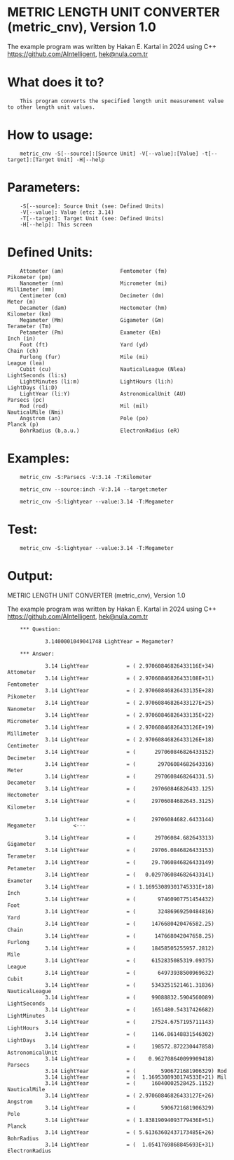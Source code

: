 # METRIC LENGTH UNIT CONVERTER (metric_cnv), Version 1.0

The example program was written by Hakan E. Kartal in 2024 using C++
https://github.com/AIntelligent, hek@nula.com.tr

# What does it to?

        This program converts the specified length unit measurement value to other length unit values.

# How to usage:

        metric_cnv -S[--source]:[Source Unit] -V[--value]:[Value] -t[--target]:[Target Unit] -H|--help

# Parameters:

        -S[--source]: Source Unit (see: Defined Units)
        -V[--value]: Value (etc: 3.14)
        -T[--target]: Target Unit (see: Defined Units)
        -H[--help]: This screen

# Defined Units:

        Attometer (am)                  Femtometer (fm)                 Pikometer (pm)
        Nanometer (nm)                  Micrometer (mi)                 Millimeter (mm)
        Centimeter (cm)                 Decimeter (dm)                  Meter (m)
        Decameter (dam)                 Hectometer (hm)                 Kilometer (km)
        Megameter (Mm)                  Gigameter (Gm)                  Terameter (Tm)
        Petameter (Pm)                  Exameter (Em)                   Inch (in)
        Foot (ft)                       Yard (yd)                       Chain (ch)
        Furlong (fur)                   Mile (mi)                       League (lea)
        Cubit (cu)                      NauticalLeague (Nlea)           LightSeconds (li:s)
        LightMinutes (li:m)             LightHours (li:h)               LightDays (li:D)
        LightYear (li:Y)                AstronomicalUnit (AU)           Parsecs (pc)
        Rod (rod)                       Mil (mil)                       NauticalMile (Nmi)
        Angstrom (an)                   Pole (po)                       Planck (p)
        BohrRadius (b,a.u.)             ElectronRadius (eR)

# Examples:

        metric_cnv -S:Parsecs -V:3.14 -T:Kilometer

        metric_cnv --source:inch -V:3.14 --target:meter

        metric_cnv -S:lightyear --value:3.14 -T:Megameter

# Test:

        metric_cnv -S:lightyear --value:3.14 -T:Megameter

# Output:

METRIC LENGTH UNIT CONVERTER (metric_cnv), Version 1.0

The example program was written by Hakan E. Kartal in 2024 using C++
https://github.com/AIntelligent, hek@nula.com.tr

        *** Question:

                3.1400001049041748 LightYear = Megameter?

        *** Answer:

                3.14 LightYear            = ( 2.97060846826433116E+34) Attometer
                3.14 LightYear            = ( 2.97060846826433108E+31) Femtometer
                3.14 LightYear            = ( 2.97060846826433135E+28) Pikometer
                3.14 LightYear            = ( 2.97060846826433127E+25) Nanometer
                3.14 LightYear            = ( 2.97060846826433135E+22) Micrometer
                3.14 LightYear            = ( 2.97060846826433126E+19) Millimeter
                3.14 LightYear            = ( 2.97060846826433126E+18) Centimeter
                3.14 LightYear            = (      297060846826433152) Decimeter
                3.14 LightYear            = (       29706084682643316) Meter
                3.14 LightYear            = (      2970608468264331.5) Decameter
                3.14 LightYear            = (     297060846826433.125) Hectometer
                3.14 LightYear            = (     29706084682643.3125) Kilometer

                3.14 LightYear            = (     29706084682.6433144) Megameter            <---

                3.14 LightYear            = (      29706084.682643313) Gigameter
                3.14 LightYear            = (     29706.0846826433153) Terameter
                3.14 LightYear            = (     29.7060846826433149) Petameter
                3.14 LightYear            = (   0.0297060846826433141) Exameter
                3.14 LightYear            = ( 1.16953089301745331E+18) Inch
                3.14 LightYear            = (       97460907751454432) Foot
                3.14 LightYear            = (       32486969250484816) Yard
                3.14 LightYear            = (     1476680420476582.25) Chain
                3.14 LightYear            = (      147668042047658.25) Furlong
                3.14 LightYear            = (     18458505255957.2812) Mile
                3.14 LightYear            = (     6152835085319.09375) League
                3.14 LightYear            = (       64973938500969632) Cubit
                3.14 LightYear            = (     5343251521461.31836) NauticalLeague
                3.14 LightYear            = (     99088832.5904560089) LightSeconds
                3.14 LightYear            = (     1651480.54317426682) LightMinutes
                3.14 LightYear            = (     27524.6757195711143) LightHours
                3.14 LightYear            = (     1146.86148831546302) LightDays
                3.14 LightYear            = (     198572.872230447858) AstronomicalUnit
                3.14 LightYear            = (    0.962708640099909418) Parsecs
                3.14 LightYear            = (        5906721681906329) Rod
                3.14 LightYear            = (  1.1695308930174533E+21) Mil
                3.14 LightYear            = (     16040002528425.1152) NauticalMile
                3.14 LightYear            = ( 2.97060846826433127E+26) Angstrom
                3.14 LightYear            = (        5906721681906329) Pole
                3.14 LightYear            = ( 1.83819094093779436E+51) Planck
                3.14 LightYear            = ( 5.61363602437173485E+26) BohrRadius
                3.14 LightYear            = (  1.0541769868845693E+31) ElectronRadius
